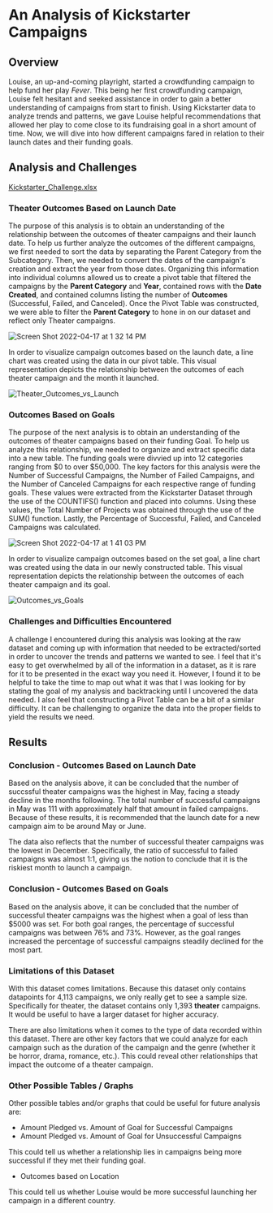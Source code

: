 # An Analysis of Kickstarter Campaigns

## Overview
Louise, an up-and-coming playright, started a crowdfunding campaign to help fund her play _Fever_. This being her first crowdfunding campaign, Louise felt hesitant and seeked assistance in order to gain a better understanding of campaigns from start to finish. Using Kickstarter data to analyze trends and patterns, we gave Louise helpful recommendations that allowed her play to come close to its fundraising goal in a short amount of time. Now, we will dive into how different campaigns fared in relation to their launch dates and their funding goals. 

## Analysis and Challenges

[Kickstarter_Challenge.xlsx](https://github.com/ditzhaki/Kickstarter_Analysis/files/8501914/Kickstarter_Challenge.xlsx)

### Theater Outcomes Based on Launch Date
The purpose of this analysis is to obtain an understanding of the relationship between the outcomes of theater campaigns and their launch date. To help us further analyze the outcomes of the different campaigns, we first needed to sort the data by separating the Parent Category from the Subcategory. Then, we needed to convert the dates of the campaign's creation and extract the year from those dates. Organizing this information into individual columns allowed us to create a pivot table that filtered the campaigns by the **Parent Category** and **Year**, contained rows with the **Date Created**, and contained columns listing the number of **Outcomes** (Successful, Failed, and Canceled). Once the Pivot Table was constructed, we were able to filter the **Parent Category** to hone in on our dataset and reflect only Theater campaigns. 

![Screen Shot 2022-04-17 at 1 32 14 PM](https://user-images.githubusercontent.com/101564349/163725852-467fb80e-651d-4fa2-bb13-94b175fad667.png)

In order to visualize campaign outcomes based on the launch date, a line chart was created using the data in our pivot table. This visual representation depicts the relationship between the outcomes of each theater campaign and the month it launched. 

![Theater_Outcomes_vs_Launch](https://user-images.githubusercontent.com/101564349/163720874-6c323f9b-2a89-4e15-8fcf-a0269555b390.png)

### Outcomes Based on Goals
The purpose of the next analysis is to obtain an understanding of the outcomes of theater campaigns based on their funding Goal. To help us analyze this relationship, we needed to organize and extract specific data into a new table. The funding goals were divvied up into 12 categories ranging from $0 to over $50,000. The key factors for this analysis were the Number of Successful Campaigns, the Number of Failed Campaigns, and the Number of Canceled Campaigns for each respective range of funding goals. These values were extracted from the Kickstarter Dataset through the use of the COUNTIFS() function and placed into columns. Using these values, the Total Number of Projects was obtained through the use of the SUM() function. Lastly, the Percentage of Successful, Failed, and Canceled Campaigns was calculated. 

![Screen Shot 2022-04-17 at 1 41 03 PM](https://user-images.githubusercontent.com/101564349/163726087-381d383b-d5e4-47cc-b8c9-a60c0ba6ab9a.png)

In order to visualize campaign outcomes based on the set goal, a line chart was created using the data in our newly constructed table. This visual representation depicts the relationship between the outcomes of each theater campaign and its goal. 

![Outcomes_vs_Goals](https://user-images.githubusercontent.com/101564349/163720929-183f8b99-5484-4c63-a21f-2ccd3c1f2813.png)

### Challenges and Difficulties Encountered
A challenge I encountered during this analysis was looking at the raw dataset and coming up with information that needed to be extracted/sorted in order to uncover the trends and patterns we wanted to see. I feel that it's easy to get overwhelmed by all of the information in a dataset, as it is rare for it to be presented in the exact way you need it. However, I found it to be helpful to take the time to map out what it was that I was looking for by stating the goal of my analysis and backtracking until I uncovered the data needed. I also feel that constructing a Pivot Table can be a bit of a similar difficulty. It can be challenging to organize the data into the proper fields to yield the results we need. 

## Results

### Conclusion - Outcomes Based on Launch Date
Based on the analysis above, it can be concluded that the number of succssful theater campaigns was the highest in May, facing a steady decline in the months following. The total number of successful campaigns in May was 111 with approximately half that amount in failed campaigns. Because of these results, it is recommended that the launch date for a new campaign aim to be around May or June.

The data also reflects that the number of successful theater campaigns was the lowest in December. Specifically, the ratio of successful to failed campaigns was almost 1:1, giving us the notion to conclude that it is the riskiest month to launch a campaign.

### Conclusion - Outcomes Based on Goals
Based on the analysis above, it can be concluded that the number of successful theater campaigns was the highest when a goal of less than $5000 was set. For both goal ranges, the percentage of successful campaigns was between 76% and 73%. However, as the goal ranges increased the percentage of successful campaigns steadily declined for the most part.

### Limitations of this Dataset
With this dataset comes limitations. Because this dataset only contains datapoints for 4,113 campaigns, we only really get to see a sample size. Specifically for theater, the dataset contains only 1,393 **theater** campaigns. It would be useful to have a larger dataset for higher accuracy. 

There are also limitations when it comes to the type of data recorded within this dataset. There are other key factors that we could analyze for each campaign such as the duration of the campaign and the genre (whether it be horror, drama, romance, etc.). This could reveal other relationships that impact the outcome of a theater campaign. 

### Other Possible Tables / Graphs
Other possible tables and/or graphs that could be useful for future analysis are:

* Amount Pledged vs. Amount of Goal for Successful Campaigns
* Amount Pledged vs. Amount of Goal for Unsuccessful Campaigns

This could tell us whether a relationship lies in campaigns being more successful if they met their funding goal.

* Outcomes based on Location

This could tell us whether Louise would be more successful launching her campaign in a different country.
